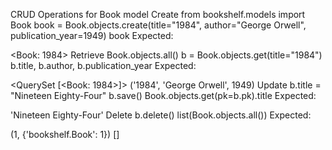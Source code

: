 
CRUD Operations for Book model
Create
from bookshelf.models import Book
book = Book.objects.create(title="1984", author="George Orwell", publication_year=1949)
book
Expected:

<Book: 1984>
Retrieve
Book.objects.all()
b = Book.objects.get(title="1984")
b.title, b.author, b.publication_year
Expected:

<QuerySet [<Book: 1984>]>
('1984', 'George Orwell', 1949)
Update
b.title = "Nineteen Eighty-Four"
b.save()
Book.objects.get(pk=b.pk).title
Expected:

'Nineteen Eighty-Four'
Delete
b.delete()
list(Book.objects.all())
Expected:

(1, {'bookshelf.Book': 1})
[]
